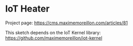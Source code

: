 # IoT Heater

Project page: https://cms.maximemoreillon.com/articles/81

This sketch depends on the IoT Kernel library: https://github.com/maximemoreillon/iot-kernel